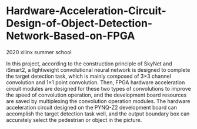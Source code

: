 # Hardware-Acceleration-Circuit-Design-of-Object-Detection-Network-Based-on-FPGA
2020 xilinx summer school

In this project, according to the construction principle of SkyNet and iSmart2, a lightweight convolutional neural network is designed to complete the target detection task, which is mainly composed of 3×3 channel convolution and 1×1 point convolution. Then, FPGA hardware acceleration circuit modules are designed for these two types of convolutions to improve the speed of convolution operation, and the development board resources are saved by multiplexing the convolution operation modules. 
The hardware acceleration circuit designed on the PYNQ-Z2 development board can accomplish the target detection task well, and the output boundary box can accurately select the pedestrian or object in the picture.
